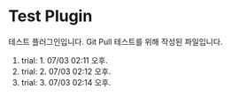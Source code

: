 # Test Plugin

테스트 플러그인입니다. Git Pull 테스트를 위해 작성된 파일입니다.

1. trial: 1. 07/03 02:11 오후.
1. trial: 2. 07/03 02:12 오후.
1. trial: 3. 07/03 02:14 오후.
